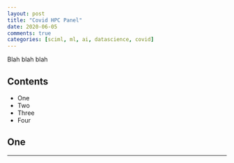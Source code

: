 ```yaml
---
layout: post
title: "Covid HPC Panel"
date: 2020-06-05
comments: true
categories: [sciml, ml, ai, datascience, covid]
---
```



Blah blah blah

<!--more-->

## Contents

- One
- Two
- Three
- Four


## One

---

